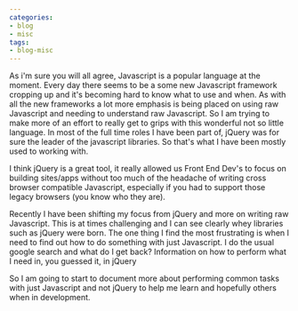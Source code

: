 ```yaml
---
categories:
- blog
- misc
tags: 
- blog-misc
---
```


As i'm sure you will all agree, Javascript is a popular language at the moment. Every day there seems to be a some new Javascript framework cropping up and it's becoming hard to know what to use and when. As with all the new frameworks a lot more emphasis is being placed on using raw Javascript and needing to understand raw Javascript. So I am trying to make more of an effort to really get to grips with this wonderful not so little language. In most of the full time roles I have been part of, jQuery was for sure the leader of the javascript libraries. So that's what I have been mostly used to working with.

I think jQuery is a great tool, it really allowed us Front End Dev's to focus on building sites/apps without too much of the headache of writing cross browser compatible Javascript, especially if you had to support those legacy browsers (you know who they are).

Recently I have been shifting my focus from jQuery and more on writing raw Javascript. This is at times challenging and I can see clearly whey libraries such as jQuery were born. The one thing I find the most frustrating is when I need to find out how to do something with just Javascript. I do the usual google search and what do I get back? Information on how to perform what I need in, you guessed it, in jQuery

So I am going to start to document more about performing common tasks with just Javascript and not jQuery to help me learn and hopefully others when in development.